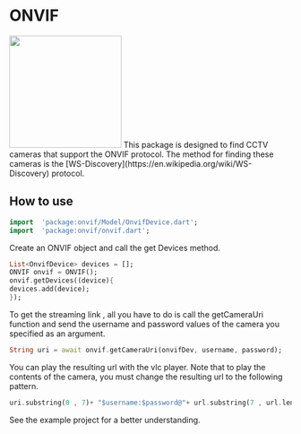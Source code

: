 # ONVIF
<img src="http://mostafadadkhah.ir/images/CCTV.png" height="200" />
This package is designed to find CCTV cameras that support the ONVIF protocol. The method for finding these cameras is the [WS-Discovery](https://en.wikipedia.org/wiki/WS-Discovery) protocol.

## How to use

```dart
import  'package:onvif/Model/OnvifDevice.dart';
import  'package:onvif/onvif.dart';
```
Create an ONVIF object and call the get Devices method.

```dart
List<OnvifDevice> devices = [];
ONVIF onvif = ONVIF();
onvif.getDevices((device){
devices.add(device);
});
```
To get the streaming link , all you have to do is call the getCameraUri function and send the username and password values of the camera you specified as an argument.
```dart 
String uri = await onvif.getCameraUri(onvifDev, username, password);
```
You can play the resulting url with the vlc player. Note that to play the contents of the camera, you must change the resulting url to the following pattern.
```dart
uri.substring(0 , 7)+ "$username:$password@"+ url.substring(7 , url.length)
```
See the example project for a better understanding.
